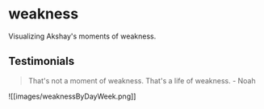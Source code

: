 # weakness

Visualizing Akshay's moments of weakness.

## Testimonials

> That's not a moment of weakness. That's a life of weakness. - Noah

![[images/weaknessByDayWeek.png]]
